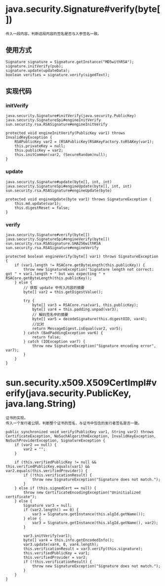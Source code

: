 # java.security.Signature#verify(byte[])
    传入一段内容，判断这段内容的签名是否与入参签名一致。
## 使用方式
    Signature signature = Signature.getInstance("MD5withRSA");
    signature.initVerify(pub);
    signature.update(updateData);
    boolean verifies = signature.verify(sigedText);
## 实现代码
### initVerify
    java.security.Signature#initVerify(java.security.PublicKey)
    java.security.SignatureSpi#engineInitVerify
    sun.security.rsa.RSASignature#engineInitVerify
    
    protected void engineInitVerify(PublicKey var1) throws InvalidKeyException {
        RSAPublicKey var2 = (RSAPublicKey)RSAKeyFactory.toRSAKey(var1);
        this.privateKey = null;
        this.publicKey = var2;
        this.initCommon(var2, (SecureRandom)null);
    }
    
### update
    java.security.Signature#update(byte[], int, int)
    java.security.SignatureSpi#engineUpdate(byte[], int, int)
    sun.security.rsa.RSASignature#engineUpdate(byte)
    
    protected void engineUpdate(byte var1) throws SignatureException {
        this.md.update(var1);
        this.digestReset = false;
    }
### verify
    java.security.Signature#verify(byte[])
    java.security.SignatureSpi#engineVerify(byte[])
    sun.security.rsa.RSASignature.SHA256withRSA
    sun.security.rsa.RSASignature#engineVerify
    
    protected boolean engineVerify(byte[] var1) throws SignatureException {
        if (var1.length != RSACore.getByteLength(this.publicKey)) {
            throw new SignatureException("Signature length not correct: got " + var1.length + " but was expecting " + RSACore.getByteLength(this.publicKey));
        } else {
            // 获取 update 中传入内容的摘要
            byte[] var2 = this.getDigestValue();

            try {
                byte[] var3 = RSACore.rsa(var1, this.publicKey);
                byte[] var4 = this.padding.unpad(var3);
                // 解码签名中的摘要
                byte[] var5 = decodeSignature(this.digestOID, var4);
                //比对
                return MessageDigest.isEqual(var2, var5);
            } catch (BadPaddingException var6) {
                return false;
            } catch (IOException var7) {
                throw new SignatureException("Signature encoding error", var7);
            }
        }
    }
    
# sun.security.x509.X509CertImpl#verify(java.security.PublicKey, java.lang.String)
    证书的实现。
    传入一个发行者公钥，判断整个证书的签名，与证书中包含的发行者签名是否一致。
    
    public synchronized void verify(PublicKey var1, String var2) throws CertificateException, NoSuchAlgorithmException, InvalidKeyException, NoSuchProviderException, SignatureException {
        if (var2 == null) {
            var2 = "";
        }

        if (this.verifiedPublicKey != null && this.verifiedPublicKey.equals(var1) && var2.equals(this.verifiedProvider)) {
            if (!this.verificationResult) {
                throw new SignatureException("Signature does not match.");
            }
        } else if (this.signedCert == null) {
            throw new CertificateEncodingException("Uninitialized certificate");
        } else {
            Signature var3 = null;
            if (var2.length() == 0) {
                var3 = Signature.getInstance(this.algId.getName());
            } else {
                var3 = Signature.getInstance(this.algId.getName(), var2);
            }

            var3.initVerify(var1);
            byte[] var4 = this.info.getEncodedInfo();
            var3.update(var4, 0, var4.length);
            this.verificationResult = var3.verify(this.signature);
            this.verifiedPublicKey = var1;
            this.verifiedProvider = var2;
            if (!this.verificationResult) {
                throw new SignatureException("Signature does not match.");
            }
        }
    }